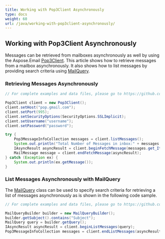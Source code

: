 ```yaml
---
title: Working with Pop3Client Asynchronously
type: docs
weight: 60
url: /java/working-with-pop3client-asynchronously/
---
```


## **Working with Pop3Client Asynchronously**
Messages can be retrieved from mailboxes asynchronously as well by using the Aspose.Email [Pop3Client](https://reference.aspose.com/email/java/com.aspose.email/Pop3Client). This article shows how to retrieve messages from a mailbox asynchronously. It also shows how to list messages by providing search criteria using [MailQuery](https://reference.aspose.com/email/java/com.aspose.email/MailQuery).
### **Retrieving Messages Asynchronously**


~~~Java
// For complete examples and data files, please go to https://github.com/aspose-email/Aspose.Email-for-Java

Pop3Client client = new Pop3Client();
client.setHost("pop.gmail.com");
client.setPort(995);
client.setSecurityOptions(SecurityOptions.SSLImplicit);
client.setUsername("username");
client.setPassword("password");

try {
    Pop3MessageInfoCollection messages = client.listMessages();
    System.out.println("Total Number of Messages in inbox:" + messages.size());
    IAsyncResult asyncResult = client.beginFetchMessage(messages.get_Item(0).getSequenceNumber());
    MailMessage message = client.endFetchMessage(asyncResult);
} catch (Exception ex) {
    System.out.println(ex.getMessage());
}
~~~
### **List Messages Asynchronously with MailQuery**
The [MailQuery](https://reference.aspose.com/email/java/com.aspose.email/MailQuery) class can be used to specify search criteria for retrieving a list of messages asynchronously as is shown in the following code sample.


~~~Java
// For complete examples and data files, please go to https://github.com/aspose-email/Aspose.Email-for-Java

MailQueryBuilder builder = new MailQueryBuilder();
builder.getSubject().contains("Subject");
MailQuery query = builder.getQuery();
IAsyncResult asyncResult = client.beginListMessages(query);
Pop3MessageInfoCollection messages = client.endListMessages(asyncResult);
~~~
